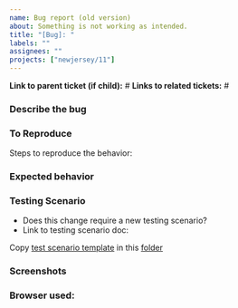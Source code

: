 ```yaml
---
name: Bug report (old version)
about: Something is not working as intended.
title: "[Bug]: "
labels: ""
assignees: ""
projects: ["newjersey/11"]
---
```


**Link to parent ticket (if child):** #
**Links to related tickets:** #

### Describe the bug

<!-- A clear and concise description of what the bug is. -->


### To Reproduce
Steps to reproduce the behavior:

<!-- A list of steps. -->

### Expected behavior

<!-- A clear and concise description of what you expected to happen. -->

### Testing Scenario

- Does this change require a new testing scenario? <!-- yes or no -->
- Link to testing scenario doc:

Copy <a href="https://docs.google.com/document/d/11heBXm8IRLbLHGkC4TmaoEnuzR9SL-fM5mzpeUjVuNQ/edit?usp=sharing">test scenario template</a> in this <a href="https://drive.google.com/drive/folders/1jyqaHA9lL4Qk1x-jDnMBg1XaThxnqm63?usp=sharing">folder</a>

### Screenshots

<!-- If applicable, add screenshots to help explain your problem. -->

### Browser used:
